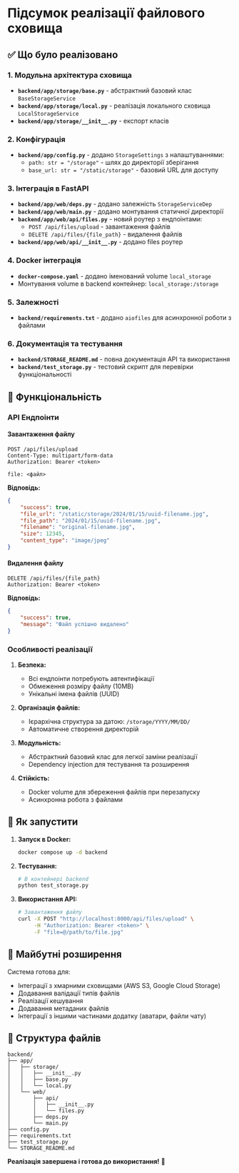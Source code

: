 # Підсумок реалізації файлового сховища

## ✅ Що було реалізовано

### 1. Модульна архітектура сховища
- **`backend/app/storage/base.py`** - абстрактний базовий клас `BaseStorageService`
- **`backend/app/storage/local.py`** - реалізація локального сховища `LocalStorageService`
- **`backend/app/storage/__init__.py`** - експорт класів

### 2. Конфігурація
- **`backend/app/config.py`** - додано `StorageSettings` з налаштуваннями:
  - `path: str = "/storage"` - шлях до директорії зберігання
  - `base_url: str = "/static/storage"` - базовий URL для доступу

### 3. Інтеграція в FastAPI
- **`backend/app/web/deps.py`** - додано залежність `StorageServiceDep`
- **`backend/app/web/main.py`** - додано монтування статичної директорії
- **`backend/app/web/api/files.py`** - новий роутер з ендпоінтами:
  - `POST /api/files/upload` - завантаження файлів
  - `DELETE /api/files/{file_path}` - видалення файлів
- **`backend/app/web/api/__init__.py`** - додано files роутер

### 4. Docker інтеграція
- **`docker-compose.yaml`** - додано іменований volume `local_storage`
- Монтування volume в backend контейнер: `local_storage:/storage`

### 5. Залежності
- **`backend/requirements.txt`** - додано `aiofiles` для асинхронної роботи з файлами

### 6. Документація та тестування
- **`backend/STORAGE_README.md`** - повна документація API та використання
- **`backend/test_storage.py`** - тестовий скрипт для перевірки функціональності

## 🔧 Функціональність

### API Ендпоінти

#### Завантаження файлу
```http
POST /api/files/upload
Content-Type: multipart/form-data
Authorization: Bearer <token>

file: <файл>
```

**Відповідь:**
```json
{
    "success": true,
    "file_url": "/static/storage/2024/01/15/uuid-filename.jpg",
    "file_path": "2024/01/15/uuid-filename.jpg",
    "filename": "original-filename.jpg",
    "size": 12345,
    "content_type": "image/jpeg"
}
```

#### Видалення файлу
```http
DELETE /api/files/{file_path}
Authorization: Bearer <token>
```

**Відповідь:**
```json
{
    "success": true,
    "message": "Файл успішно видалено"
}
```

### Особливості реалізації

1. **Безпека:**
   - Всі ендпоінти потребують автентифікації
   - Обмеження розміру файлу (10MB)
   - Унікальні імена файлів (UUID)

2. **Організація файлів:**
   - Ієрархічна структура за датою: `/storage/YYYY/MM/DD/`
   - Автоматичне створення директорій

3. **Модульність:**
   - Абстрактний базовий клас для легкої заміни реалізації
   - Dependency injection для тестування та розширення

4. **Стійкість:**
   - Docker volume для збереження файлів при перезапуску
   - Асинхронна робота з файлами

## 🚀 Як запустити

1. **Запуск в Docker:**
   ```bash
   docker compose up -d backend
   ```

2. **Тестування:**
   ```bash
   # В контейнері backend
   python test_storage.py
   ```

3. **Використання API:**
   ```bash
   # Завантаження файлу
   curl -X POST "http://localhost:8000/api/files/upload" \
        -H "Authorization: Bearer <token>" \
        -F "file=@/path/to/file.jpg"
   ```

## 🔮 Майбутні розширення

Система готова для:
- Інтеграції з хмарними сховищами (AWS S3, Google Cloud Storage)
- Додавання валідації типів файлів
- Реалізації кешування
- Додавання метаданих файлів
- Інтеграції з іншими частинами додатку (аватари, файли чату)

## 📁 Структура файлів

```
backend/
├── app/
│   ├── storage/
│   │   ├── __init__.py
│   │   ├── base.py
│   │   └── local.py
│   └── web/
│       ├── api/
│       │   ├── __init__.py
│       │   └── files.py
│       ├── deps.py
│       └── main.py
├── config.py
├── requirements.txt
├── test_storage.py
└── STORAGE_README.md
```

**Реалізація завершена і готова до використання!** 🎉
